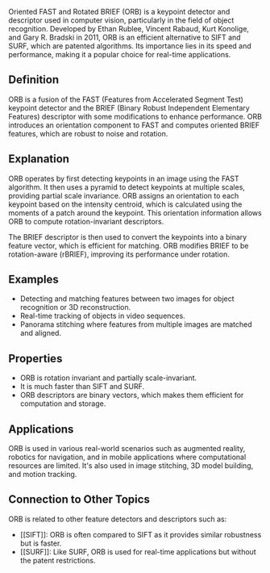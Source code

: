 Oriented FAST and Rotated BRIEF (ORB) is a keypoint detector and descriptor used in computer vision, particularly in the field of object recognition. Developed by Ethan Rublee, Vincent Rabaud, Kurt Konolige, and Gary R. Bradski in 2011, ORB is an efficient alternative to SIFT and SURF, which are patented algorithms. Its importance lies in its speed and performance, making it a popular choice for real-time applications.

## Definition

ORB is a fusion of the FAST (Features from Accelerated Segment Test) keypoint detector and the BRIEF (Binary Robust Independent Elementary Features) descriptor with some modifications to enhance performance. ORB introduces an orientation component to FAST and computes oriented BRIEF features, which are robust to noise and rotation.

## Explanation

ORB operates by first detecting keypoints in an image using the FAST algorithm. It then uses a pyramid to detect keypoints at multiple scales, providing partial scale invariance. ORB assigns an orientation to each keypoint based on the intensity centroid, which is calculated using the moments of a patch around the keypoint. This orientation information allows ORB to compute rotation-invariant descriptors.

The BRIEF descriptor is then used to convert the keypoints into a binary feature vector, which is efficient for matching. ORB modifies BRIEF to be rotation-aware (rBRIEF), improving its performance under rotation.

## Examples

- Detecting and matching features between two images for object recognition or 3D reconstruction.
- Real-time tracking of objects in video sequences.
- Panorama stitching where features from multiple images are matched and aligned.

## Properties

- ORB is rotation invariant and partially scale-invariant.
- It is much faster than SIFT and SURF.
- ORB descriptors are binary vectors, which makes them efficient for computation and storage.

## Applications

ORB is used in various real-world scenarios such as augmented reality, robotics for navigation, and in mobile applications where computational resources are limited. It's also used in image stitching, 3D model building, and motion tracking.

## Connection to Other Topics

ORB is related to other feature detectors and descriptors such as:

- [[SIFT]]: ORB is often compared to SIFT as it provides similar robustness but is faster.
- [[SURF]]: Like SURF, ORB is used for real-time applications but without the patent restrictions.